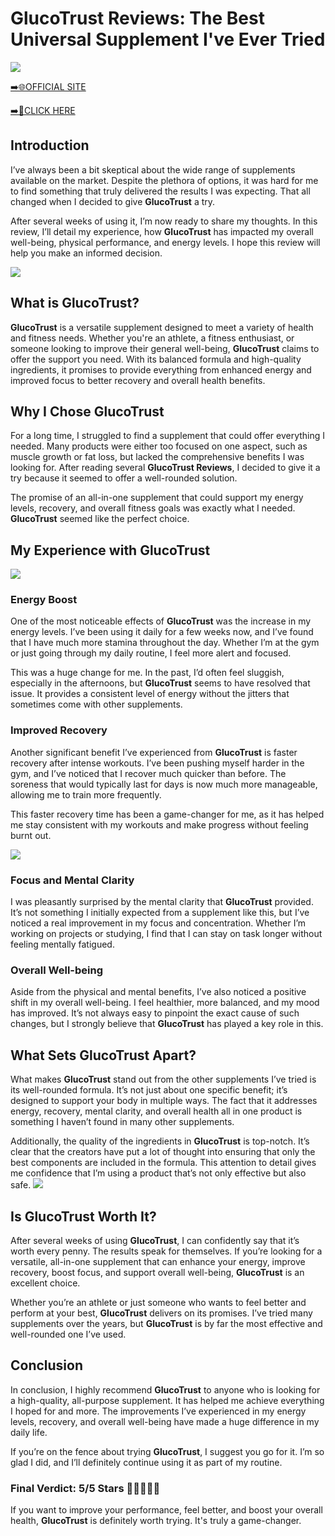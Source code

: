 # GlucoTrust Reviews: The Best Universal Supplement I've Ever Tried

[![](https://static.vecteezy.com/system/resources/thumbnails/019/896/014/small/buy-now-gradient-button-with-cart-symbol-buy-now-illustration-png.png)](https://edetoop.top/lander/sugarpreland-1/gluctr.html) 

[➡️🌐OFFICIAL SITE](https://edetoop.top/lander/sugarpreland-1/gluctr.html) 

[➡️🔗CLICK HERE](https://edetoop.top/lander/sugarpreland-1/gluctr.html) 


## Introduction

I’ve always been a bit skeptical about the wide range of supplements available on the market. Despite the plethora of options, it was hard for me to find something that truly delivered the results I was expecting. That all changed when I decided to give **GlucoTrust** a try.

After several weeks of using it, I’m now ready to share my thoughts. In this review, I’ll detail my experience, how **GlucoTrust** has impacted my overall well-being, physical performance, and energy levels. I hope this review will help you make an informed decision. 

[![](https://wallpapers.com/images/hd/red-order-now-button-udg4jcj4arvn8b0n-2.png)](https://edetoop.top/lander/sugarpreland-1/gluctr.html)  

## What is GlucoTrust?

**GlucoTrust** is a versatile supplement designed to meet a variety of health and fitness needs. Whether you're an athlete, a fitness enthusiast, or someone looking to improve their general well-being, **GlucoTrust** claims to offer the support you need. With its balanced formula and high-quality ingredients, it promises to provide everything from enhanced energy and improved focus to better recovery and overall health benefits.

## Why I Chose GlucoTrust

For a long time, I struggled to find a supplement that could offer everything I needed. Many products were either too focused on one aspect, such as muscle growth or fat loss, but lacked the comprehensive benefits I was looking for. After reading several **GlucoTrust Reviews**, I decided to give it a try because it seemed to offer a well-rounded solution.

The promise of an all-in-one supplement that could support my energy levels, recovery, and overall fitness goals was exactly what I needed. **GlucoTrust** seemed like the perfect choice.

## My Experience with GlucoTrust

[![](https://static.vecteezy.com/system/resources/thumbnails/019/896/014/small/buy-now-gradient-button-with-cart-symbol-buy-now-illustration-png.png)](https://edetoop.top/lander/sugarpreland-1/gluctr.html)

### Energy Boost

One of the most noticeable effects of **GlucoTrust** was the increase in my energy levels. I’ve been using it daily for a few weeks now, and I’ve found that I have much more stamina throughout the day. Whether I’m at the gym or just going through my daily routine, I feel more alert and focused.

This was a huge change for me. In the past, I’d often feel sluggish, especially in the afternoons, but **GlucoTrust** seems to have resolved that issue. It provides a consistent level of energy without the jitters that sometimes come with other supplements.

### Improved Recovery

Another significant benefit I’ve experienced from **GlucoTrust** is faster recovery after intense workouts. I’ve been pushing myself harder in the gym, and I’ve noticed that I recover much quicker than before. The soreness that would typically last for days is now much more manageable, allowing me to train more frequently.

This faster recovery time has been a game-changer for me, as it has helped me stay consistent with my workouts and make progress without feeling burnt out.

[![](https://wallpapers.com/images/hd/red-order-now-button-udg4jcj4arvn8b0n-2.png)](https://edetoop.top/lander/sugarpreland-1/gluctr.html)  

### Focus and Mental Clarity

I was pleasantly surprised by the mental clarity that **GlucoTrust** provided. It’s not something I initially expected from a supplement like this, but I’ve noticed a real improvement in my focus and concentration. Whether I’m working on projects or studying, I find that I can stay on task longer without feeling mentally fatigued.

### Overall Well-being

Aside from the physical and mental benefits, I’ve also noticed a positive shift in my overall well-being. I feel healthier, more balanced, and my mood has improved. It’s not always easy to pinpoint the exact cause of such changes, but I strongly believe that **GlucoTrust** has played a key role in this.

## What Sets GlucoTrust Apart?

What makes **GlucoTrust** stand out from the other supplements I’ve tried is its well-rounded formula. It’s not just about one specific benefit; it’s designed to support your body in multiple ways. The fact that it addresses energy, recovery, mental clarity, and overall health all in one product is something I haven’t found in many other supplements.

Additionally, the quality of the ingredients in **GlucoTrust** is top-notch. It’s clear that the creators have put a lot of thought into ensuring that only the best components are included in the formula. This attention to detail gives me confidence that I’m using a product that’s not only effective but also safe.
[![](https://static.vecteezy.com/system/resources/thumbnails/019/896/014/small/buy-now-gradient-button-with-cart-symbol-buy-now-illustration-png.png)](https://edetoop.top/lander/sugarpreland-1/gluctr.html)
## Is GlucoTrust Worth It?

After several weeks of using **GlucoTrust**, I can confidently say that it’s worth every penny. The results speak for themselves. If you’re looking for a versatile, all-in-one supplement that can enhance your energy, improve recovery, boost focus, and support overall well-being, **GlucoTrust** is an excellent choice.

Whether you’re an athlete or just someone who wants to feel better and perform at your best, **GlucoTrust** delivers on its promises. I’ve tried many supplements over the years, but **GlucoTrust** is by far the most effective and well-rounded one I’ve used.

## Conclusion

In conclusion, I highly recommend **GlucoTrust** to anyone who is looking for a high-quality, all-purpose supplement. It has helped me achieve everything I hoped for and more. The improvements I’ve experienced in my energy levels, recovery, and overall well-being have made a huge difference in my daily life.

If you’re on the fence about trying **GlucoTrust**, I suggest you go for it. I’m so glad I did, and I’ll definitely continue using it as part of my routine.

### Final Verdict: 5/5 Stars 🌟🌟🌟🌟🌟

If you want to improve your performance, feel better, and boost your overall health, **GlucoTrust** is definitely worth trying. It's truly a game-changer.
